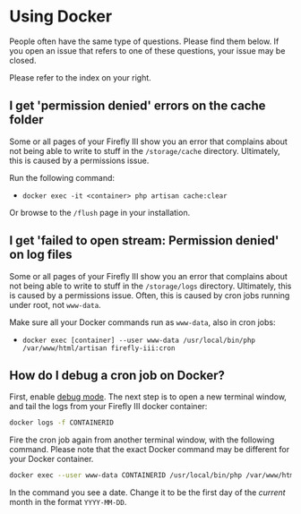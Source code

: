 # Using Docker

People often have the same type of questions. Please find them below. If you open an issue that refers to one of these questions, your issue may be closed.

Please refer to the index on your right.

## I get 'permission denied' errors on the cache folder

Some or all pages of your Firefly III show you an error that complains about not being able to write to stuff in the `/storage/cache` directory. Ultimately, this is caused by a permissions issue.

Run the following command:

* `docker exec -it <container> php artisan cache:clear`

Or browse to the `/flush` page in your installation.

## I get 'failed to open stream: Permission denied' on log files

Some or all pages of your Firefly III show you an error that complains about not being able to write to stuff in the `/storage/logs` directory. Ultimately, this is caused by a permissions issue. Often, this is caused by cron jobs running under root, not `www-data`.

Make sure all your Docker commands run as `www-data`, also in cron jobs:

* `docker exec [container] --user www-data /usr/local/bin/php /var/www/html/artisan firefly-iii:cron`

## How do I debug a cron job on Docker?

First, enable [debug mode](other.md#how-do-i-enable-debug-mode). The next step is to open a new terminal window, and tail the logs from your Firefly III docker container:

```bash
docker logs -f CONTAINERID
```

Fire the cron job again from another terminal window, with the following command. Please note that the exact Docker command may be different for your Docker container.

```bash
docker exec --user www-data CONTAINERID /usr/local/bin/php /var/www/html/artisan firefly-iii:cron --date=2021-02-01
```

In the command you see a date. Change it to be the first day of the *current* month in the format `YYYY-MM-DD`.

